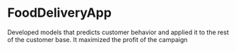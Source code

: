 # FoodDeliveryApp
Developed models that predicts customer behavior and applied it to the rest of the customer base. It maximized the profit of the campaign
